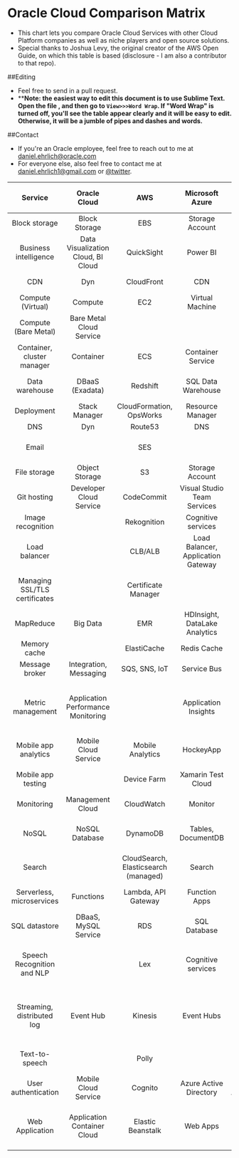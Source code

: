 # Oracle Cloud Comparison Matrix

- This chart lets you compare Oracle Cloud Services with other Cloud Platform companies as well as niche players and open source solutions. 
- Special thanks to Joshua Levy, the original creator of the AWS Open Guide, on which this table is based (disclosure - I am also a contributor to that repo).

##Editing 

- Feel free to send in a pull request. 
- ****Note: the easiest way to edit this document is to use Sublime Text. Open the file , and then go to `View>>>Word Wrap`. 
If "Word Wrap" is turned off, you'll see the table appear clearly and it will be easy to edit. Otherwise, it will be a jumble of pipes and dashes and words.**

##Contact

- If you're an Oracle employee, feel free to reach out to me at [daniel.ehrlich@oracle.com](mailto:daniel.ehrlich@oracle.com)
- For everyone else, also feel free to contact me at [daniel.ehrlich1@gmail.com](mailto:daniel.ehrlich1@gmail.com) or [@twitter](https://twitter.com/danielehrlich1).


| Service                       | Oracle Cloud                        |  AWS                                   | Microsoft Azure                    | Google Cloud                           |   Other providers                          | Open source “build your own”                               |
|:-----------------------------:|:-----------------------------------:|:--------------------------------------:|:----------------------------------:|:--------------------------------------:|:------------------------------------------:|:----------------------------------------------------------:|
| Block storage                 | Block Storage                       | EBS                                    | Storage Account                    | Persistent Disk                        | DigitalOcean Volumes                       | NFS                                                        |
| Business intelligence         | Data Visualization Cloud, BI Cloud  | QuickSight                             | Power BI                           | Data Studio 360                        | Tableau                                    |                                                            |
| CDN                           | Dyn                                 | CloudFront                             | CDN                                | Cloud CDN                              |                                            | Apache Traffic Server                                      |
| Compute (Virtual)             | Compute                             | EC2                                    | Virtual Machine                    | Compute Engine (GCE)                   | DigitalOcean                               | OpenStack                                                  |
| Compute (Bare Metal)          | Bare Metal Cloud Service            |                                        |                                    |                                        |                                            | NFS                                                        |
| Container, cluster manager    | Container                           | ECS                                    | Container Service                  | Container Engine, Kubernetes           |                                            | Kubernetes, Mesos, Aurora                                  |
| Data warehouse                | DBaaS (Exadata)                     | Redshift                               | SQL Data Warehouse                 | BigQuery                               | Oracle, IBM, SAP, HP, many others          | Greenplum                                                  |
| Deployment                    | Stack Manager                       | CloudFormation, OpsWorks               | Resource Manager                   | Deployment Manager                     |                                            |                                                            |
| DNS                           | Dyn                                 | Route53                                | DNS                                | DNS                                    |                                            | bind                                                       |
| Email                         |                                     | SES                                    |                                    |                                        | Sendgrid, Mandrill, Postmark               |                                                            |
| File storage                  | Object Storage                      | S3                                     | Storage Account                    | Cloud Storage                          |                                            | Swift, HDFS                                                |
| Git hosting                   | Developer Cloud Service             | CodeCommit                             | Visual Studio Team Services        | Cloud Source Repositories              | GitHub, BitBucket                          | GitLab                                                     |
| Image recognition             |                                     | Rekognition                            | Cognitive services                 | Vision API                             | IBM Watson, Clarifai                       |                                                            |
| Load balancer                 |                                     | CLB/ALB                                | Load Balancer, Application Gateway | Load Balancing                         |                                            | nginx, HAProxy, Apache Traffic Server                      |
| Managing SSL/TLS certificates |                                     | Certificate Manager                    |                                    |                                        | Let's Encrypt, Comodo, Symantec, GlobalSign|                                                            |
| MapReduce                     | Big Data                            | EMR                                    | HDInsight, DataLake Analytics      | Dataproc                               | Qubole                                     | Hadoop                                                     |
| Memory cache                  |                                     | ElastiCache                            | Redis Cache                        | App Engine Memcache                    |                                            | Memcached, Redis                                           |
| Message broker                | Integration, Messaging              | SQS, SNS, IoT                          | Service Bus                        | Pub/Sub                                |                                            | RabbitMQ, Kafka, 0MQ                                       |
| Metric management             | Application Performance Monitoring  |                                        | Application Insights               |                                        |                                            | Graphite, InfluxDB, OpenTSDB, Grafana, Riemann, Prometheus |
| Mobile app analytics          | Mobile Cloud Service                | Mobile Analytics                       | HockeyApp                          | Firebase Analytics                     |Mixpanel                                    |                                                            |
| Mobile app testing            |                                     | Device Farm                            | Xamarin Test Cloud                 | Firebase Test Lab                      |BrowserStack, Sauce Labs, Testdroid         |                                                            |
| Monitoring                    | Management Cloud                    | CloudWatch                             | Monitor                            | Monitoring                             |                                            | Prometheus(?)                                              |
| NoSQL                         | NoSQL Database                      | DynamoDB                               | Tables, DocumentDB                 | Cloud Datastore, Bigtable              |                                            | Cassandra, CouchDB, RethinkDB, Redis                       |
| Search                        |                                     | CloudSearch, Elasticsearch (managed)   | Search                             |                                        |Algolia, QBox                               | Elasticsearch, Solr                                        |
| Serverless, microservices     | Functions                           | Lambda, API Gateway                    | Function Apps                      | Functions                              |PubNub Blocks, Auth0 Webtask                | Kong, Tyk                                                  |
| SQL datastore                 | DBaaS, MySQL Service                | RDS                                    | SQL Database                       | Cloud SQL                              |                                            | MySQL, PostgreSQL                                          |
| Speech Recognition and NLP    |                                     | Lex                                    | Cognitive services                 | Cloud Speech API, Natural Language API |AYLIEN Text Analysis API, Ambiverse         | Stanford's Core NLP Suite, Apache OpenNLP, Apache UIMA     |
| Streaming, distributed log    | Event Hub                           | Kinesis                                | Event Hubs                         | Dataflow                               |                                            | Kafka Streams, Apex, Flink, Spark Streaming, Storm         |
| Text-to-speech                |                                     | Polly                                  |                                    |                                        |Nuance, Vocalware, IBM Watson               | Mimic, eSpeak, MaryTTS                                     |
| User authentication           | Mobile Cloud Service                | Cognito                                | Azure Active Directory             | Firebase Authentication                |                                            | oauth.io                                                   |
| Web Application               | Application Container Cloud         | Elastic Beanstalk                      | Web Apps                           | App Engine                             |Heroku, AppFog, OpenShift                   | Meteor, AppScale, Cloud Foundry, Convox                    |
